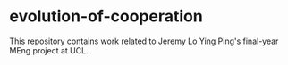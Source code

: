 # evolution-of-cooperation
This repository contains work related to Jeremy Lo Ying Ping's final-year MEng project at UCL.
